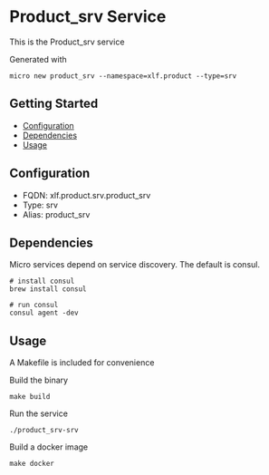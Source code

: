# Product_srv Service

This is the Product_srv service

Generated with

```
micro new product_srv --namespace=xlf.product --type=srv
```

## Getting Started

- [Configuration](#configuration)
- [Dependencies](#dependencies)
- [Usage](#usage)

## Configuration

- FQDN: xlf.product.srv.product_srv
- Type: srv
- Alias: product_srv

## Dependencies

Micro services depend on service discovery. The default is consul.

```
# install consul
brew install consul

# run consul
consul agent -dev
```

## Usage

A Makefile is included for convenience

Build the binary

```
make build
```

Run the service
```
./product_srv-srv
```

Build a docker image
```
make docker
```